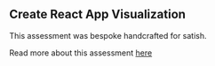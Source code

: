 ## Create React App Visualization

This assessment was bespoke handcrafted for satish.

Read more about this assessment [here](https://react.eogresources.com)
 